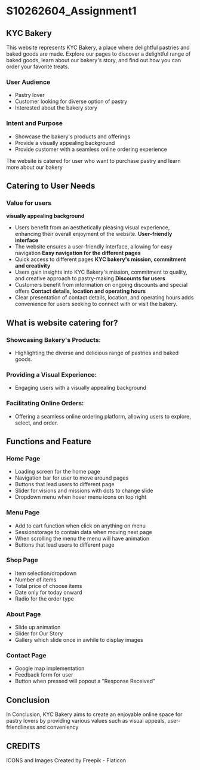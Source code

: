 # S10262604_Assignment1

## KYC Bakery

This website represents KYC Bakery, a place where delightful pastries and baked goods are made. Explore our pages to discover a delightful range of baked goods, learn about our bakery's story, and find out how you can order your favorite treats.

### User Audience
- Pastry lover
- Customer looking for diverse option of pastry
- Interested about the bakery story

### Intent and Purpose
- Showcase the bakery's products and offerings
- Provide a visually appealing background 
- Provide customer with a seamless online ordering experience

The website is catered for user who want to purchase pastry and learn more about our bakery 

## Catering to User Needs
### Value for users
**visually appealing background**
- Users benefit from an aesthetically pleasing visual experience, enhancing their overall enjoyment of the website.
**User-friendly interface**
- The website ensures a user-friendly interface, allowing for easy navigation
**Easy navigation for the different pages**
- Quick access to different pages
**KYC bakery's mission, commitment and creativity**
- Users gain insights into KYC Bakery's mission, commitment to quality, and creative approach to pastry-making
**Discounts for users**
- Customers benefit from information on ongoing discounts and special offers
**Contact details, location and operating hours**
- Clear presentation of contact details, location, and operating hours adds convenience for users seeking to connect with or visit the bakery.

## What is website catering for?
### Showcasing Bakery's Products:
- Highlighting the diverse and delicious range of pastries and baked goods.
### Providing a Visual Experience:
- Engaging users with a visually appealing background
### Facilitating Online Orders:
- Offering a seamless online ordering platform, allowing users to explore, select, and order.

## Functions and Feature
### Home Page
- Loading screen for the home page 
- Navigation bar for user to move around pages
- Buttons that lead users to different page
- Slider for visions and missions with dots to change slide
- Dropdown menu when hover menu icons on top right

### Menu Page
- Add to cart function when click on anything on menu
- Sessionstorage to contain data when moving next page
- When scrolling the menu the menu will have animation
- Buttons that lead users to different page

### Shop Page
- Item selection/dropdown 
- Number of items 
- Total price of choose items
- Date only for today onward
- Radio for the order type

### About Page
- Slide up animation
- Slider for Our Story
- Gallery which slide once in awhile to display images 

### Contact Page
- Google map implementation
- Feedback form for user 
- Button when pressed will popout a "Response Received"



## Conclusion 
In Conclusion, KYC Bakery aims to create an enjoyable online space for pastry lovers by providing various values such as visual appeals, user-friendliness and conveniency


## CREDITS
ICONS and Images Created by Freepik - Flaticon